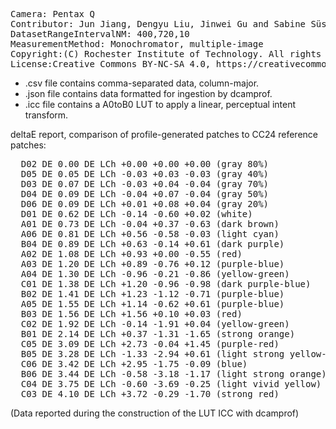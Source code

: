 <pre>
Camera: Pentax Q
Contributor: Jun Jiang, Dengyu Liu, Jinwei Gu and Sabine Süsstrunk, http://www.gujinwei.org/research/camspec/db.html
DatasetRangeIntervalNM: 400,720,10
MeasurementMethod: Monochromator, multiple-image
Copyright:(C) Rochester Institute of Technology. All rights reserved.
License:Creative Commons BY-NC-SA 4.0, https://creativecommons.org/licenses/by-nc-sa/4.0/legalcode
</pre>

- .csv file contains comma-separated data, column-major.
- .json file contains data formatted for ingestion by dcamprof.
- .icc file contains a A0toB0 LUT to apply a linear, perceptual intent transform.

deltaE report, comparison of profile-generated patches to CC24 reference patches:
<pre>
  D02 DE 0.00 DE LCh +0.00 +0.00 +0.00 (gray 80%)
  D05 DE 0.05 DE LCh -0.03 +0.03 -0.03 (gray 40%)
  D03 DE 0.07 DE LCh -0.03 +0.04 -0.04 (gray 70%)
  D04 DE 0.09 DE LCh -0.04 +0.07 -0.04 (gray 50%)
  D06 DE 0.09 DE LCh +0.01 +0.08 +0.04 (gray 20%)
  D01 DE 0.62 DE LCh -0.14 -0.60 +0.02 (white)
  A01 DE 0.73 DE LCh -0.04 +0.37 -0.63 (dark brown)
  A06 DE 0.81 DE LCh +0.56 -0.58 -0.03 (light cyan)
  B04 DE 0.89 DE LCh +0.63 -0.14 +0.61 (dark purple)
  A02 DE 1.08 DE LCh +0.93 +0.00 -0.55 (red)
  A03 DE 1.20 DE LCh +0.89 -0.76 +0.12 (purple-blue)
  A04 DE 1.30 DE LCh -0.96 -0.21 -0.86 (yellow-green)
  C01 DE 1.38 DE LCh +1.20 -0.96 -0.98 (dark purple-blue)
  B02 DE 1.41 DE LCh +1.23 -1.12 -0.71 (purple-blue)
  A05 DE 1.55 DE LCh +1.14 -0.62 +0.61 (purple-blue)
  B03 DE 1.56 DE LCh +1.56 +0.10 +0.03 (red)
  C02 DE 1.92 DE LCh -0.14 -1.91 +0.04 (yellow-green)
  B01 DE 2.14 DE LCh +0.37 -1.31 -1.65 (strong orange)
  C05 DE 3.09 DE LCh +2.73 -0.04 +1.45 (purple-red)
  B05 DE 3.28 DE LCh -1.33 -2.94 +0.61 (light strong yellow-green)
  C06 DE 3.42 DE LCh +2.95 -1.75 -0.09 (blue)
  B06 DE 3.44 DE LCh -0.58 -3.18 -1.17 (light strong orange)
  C04 DE 3.75 DE LCh -0.60 -3.69 -0.25 (light vivid yellow)
  C03 DE 4.10 DE LCh +3.72 -0.29 -1.70 (strong red)
</pre>

(Data reported during the construction of the LUT ICC with dcamprof)
